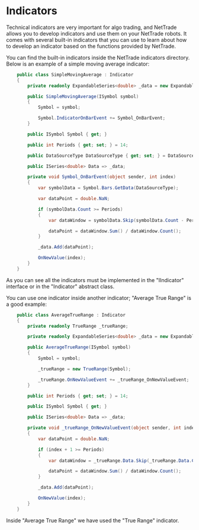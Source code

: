 <h1>Indicators</h1>

Technical indicators are very important for algo trading, and NetTrade allows you to develop indicators and use them on your NetTrade robots. It comes with several built-in indicators that you can use to learn about how to develop an indicator based on the functions provided by NetTrade.

You can find the built-in indicators inside the NetTrade indicators directory. Below is an example of a simple moving average indicator:

```c#
    public class SimpleMovingAverage : Indicator
    {
        private readonly ExpandableSeries<double> _data = new ExpandableSeries<double>();

        public SimpleMovingAverage(ISymbol symbol)
        {
            Symbol = symbol;

            Symbol.IndicatorOnBarEvent += Symbol_OnBarEvent;
        }

        public ISymbol Symbol { get; }

        public int Periods { get; set; } = 14;

        public DataSourceType DataSourceType { get; set; } = DataSourceType.Close;

        public ISeries<double> Data => _data;

        private void Symbol_OnBarEvent(object sender, int index)
        {
            var symbolData = Symbol.Bars.GetData(DataSourceType);

            var dataPoint = double.NaN;

            if (symbolData.Count >= Periods)
            {
                var dataWindow = symbolData.Skip(symbolData.Count - Periods);

                dataPoint = dataWindow.Sum() / dataWindow.Count();
            }

            _data.Add(dataPoint);

            OnNewValue(index);
        }
    }

```

As you can see all the indicators must be implemented in the "IIndicator" interface or in the "Indicator" abstract class.

You can use one indicator inside another indicator; "Average True Range" is a good example:

```c#
    public class AverageTrueRange : Indicator
    {
        private readonly TrueRange _trueRange;

        private readonly ExpandableSeries<double> _data = new ExpandableSeries<double>();

        public AverageTrueRange(ISymbol symbol)
        {
            Symbol = symbol;

            _trueRange = new TrueRange(Symbol);

            _trueRange.OnNewValueEvent += _trueRange_OnNewValueEvent;
        }

        public int Periods { get; set; } = 14;

        public ISymbol Symbol { get; }

        public ISeries<double> Data => _data;

        private void _trueRange_OnNewValueEvent(object sender, int index)
        {
            var dataPoint = double.NaN;

            if (index + 1 >= Periods)
            {
                var dataWindow = _trueRange.Data.Skip(_trueRange.Data.Count - Periods);

                dataPoint = dataWindow.Sum() / dataWindow.Count();
            }

            _data.Add(dataPoint);

            OnNewValue(index);
        }
    }

```

Inside "Average True Range" we have used the "True Range" indicator.